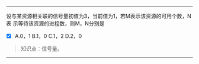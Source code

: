 ---
设与某资源相关联的信号量初值为3，当前值为1，若M表示该资源的可用个数，N表 示等待该资源的进程数，则M，N分别是
- [x] A.0，1 B.1，0 C.1，2 D.2，0

> 知识点：信号量。

---